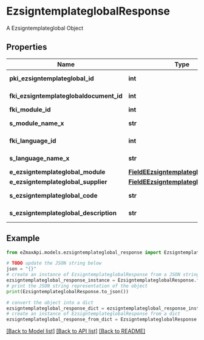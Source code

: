 # EzsigntemplateglobalResponse

A Ezsigntemplateglobal Object

## Properties

Name | Type | Description | Notes
------------ | ------------- | ------------- | -------------
**pki_ezsigntemplateglobal_id** | **int** | The unique ID of the Ezsigntemplateglobal | 
**fki_ezsigntemplateglobaldocument_id** | **int** | The unique ID of the Ezsigntemplateglobaldocument | 
**fki_module_id** | **int** | The unique ID of the Module | 
**s_module_name_x** | **str** | The Name of the Module in the language of the requester | [optional] 
**fki_language_id** | **int** | The unique ID of the Language.  Valid values:  |Value|Description| |-|-| |1|French| |2|English| | 
**s_language_name_x** | **str** | The Name of the Language in the language of the requester | 
**e_ezsigntemplateglobal_module** | [**FieldEEzsigntemplateglobalModule**](FieldEEzsigntemplateglobalModule.md) |  | 
**e_ezsigntemplateglobal_supplier** | [**FieldEEzsigntemplateglobalSupplier**](FieldEEzsigntemplateglobalSupplier.md) |  | 
**s_ezsigntemplateglobal_code** | **str** | The Code of the Ezsigntemplateglobal | 
**s_ezsigntemplateglobal_description** | **str** | The description of the Ezsigntemplate | 

## Example

```python
from eZmaxApi.models.ezsigntemplateglobal_response import EzsigntemplateglobalResponse

# TODO update the JSON string below
json = "{}"
# create an instance of EzsigntemplateglobalResponse from a JSON string
ezsigntemplateglobal_response_instance = EzsigntemplateglobalResponse.from_json(json)
# print the JSON string representation of the object
print(EzsigntemplateglobalResponse.to_json())

# convert the object into a dict
ezsigntemplateglobal_response_dict = ezsigntemplateglobal_response_instance.to_dict()
# create an instance of EzsigntemplateglobalResponse from a dict
ezsigntemplateglobal_response_from_dict = EzsigntemplateglobalResponse.from_dict(ezsigntemplateglobal_response_dict)
```
[[Back to Model list]](../README.md#documentation-for-models) [[Back to API list]](../README.md#documentation-for-api-endpoints) [[Back to README]](../README.md)


